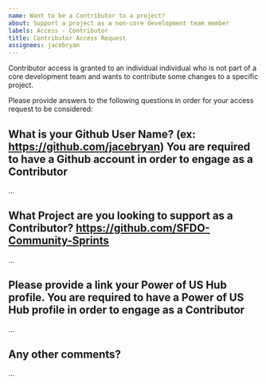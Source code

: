 ```yaml
---
name: Want to be a Contributor to a project?
about: Support a project as a non-core development team member
labels: Access - Contributor
title: Contributor Access Request
assignees: jacebryan
---
```


Contributor access is granted to an individual individual who is not part of a core development team and wants to contribute some changes to a specific project.

Please provide answers to the following questions in order for your access request to be considered:

What is your Github User Name? (ex: https://github.com/jacebryan)
You are required to have a Github account in order to engage as a Contributor
-------------------------------------------
...

What Project are you looking to support as a Contributor?
https://github.com/SFDO-Community-Sprints
-------------------------------------------
…

Please provide a link your Power of US Hub profile.
You are required to have a Power of US Hub profile in order to engage as a Contributor
-------------------------------------------
…

Any other comments?
-------------------------------------------
…
